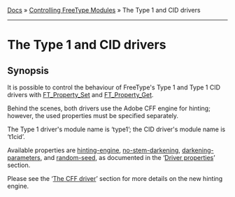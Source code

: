 [Docs](ft2-index.md) &raquo; [Controlling FreeType Modules](ft2-toc.md#controlling-freetype-modules) &raquo; The Type 1 and CID drivers

-------------------------------

# The Type 1 and CID drivers

## Synopsis

It is possible to control the behaviour of FreeType's Type&nbsp;1 and Type&nbsp;1 CID drivers with <a href="../ft2-module_management/#ft_property_set">FT_Property_Set</a> and <a href="../ft2-module_management/#ft_property_get">FT_Property_Get</a>.

Behind the scenes, both drivers use the Adobe CFF engine for hinting; however, the used properties must be specified separately.

The Type&nbsp;1 driver's module name is &lsquo;type1&rsquo;; the CID driver's module name is &lsquo;t1cid&rsquo;.

Available properties are <a href="../ft2-properties/#hinting-engine">hinting-engine</a>, <a href="../ft2-properties/#no-stem-darkening">no-stem-darkening</a>, <a href="../ft2-properties/#darkening-parameters">darkening-parameters</a>, and <a href="../ft2-properties/#random-seed">random-seed</a>, as documented in the &lsquo;<a href="../ft2-properties/#properties">Driver properties</a>&rsquo; section.

Please see the &lsquo;<a href="../ft2-cff_driver/#cff_driver">The CFF driver</a>&rsquo; section for more details on the new hinting engine.

